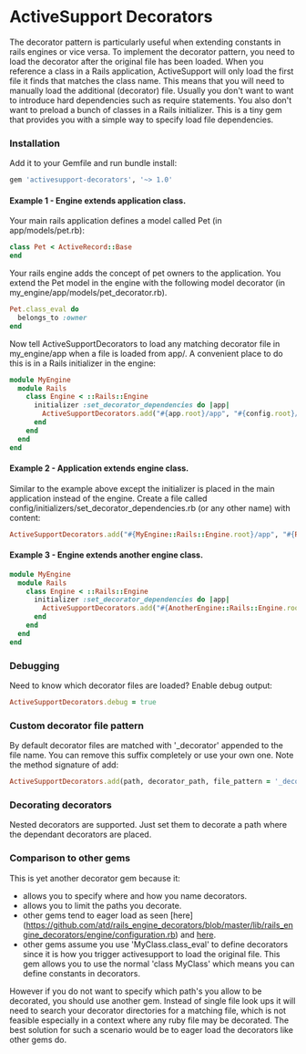 ActiveSupport Decorators
========================

The decorator pattern is particularly useful when extending constants in rails engines or vice versa.  To implement
the decorator pattern, you need to load the decorator after the original file has been loaded.  When you reference a
class in a Rails application, ActiveSupport will only load the first file it finds that matches the class name.  This
means that you will need to manually load the additional (decorator) file.  Usually you don't want to want to introduce
hard dependencies such as require statements.  You also don't want to preload a bunch of classes in a Rails initializer.
This is a tiny gem that provides you with a simple way to specify load file dependencies.

### Installation

Add it to your Gemfile and run bundle install:

```Ruby
gem 'activesupport-decorators', '~> 1.0'
```

#### Example 1 - Engine extends application class.

Your main rails application defines a model called Pet (in app/models/pet.rb):

```Ruby
class Pet < ActiveRecord::Base
end
```

Your rails engine adds the concept of pet owners to the application.  You extend the Pet model in the engine with
the following model decorator (in my_engine/app/models/pet_decorator.rb).

```Ruby
Pet.class_eval do
  belongs_to :owner
end
```

Now tell ActiveSupportDecorators to load any matching decorator file in my_engine/app when a file is loaded from
app/.  A convenient place to do this is in a Rails initializer in the engine:

```Ruby
module MyEngine
  module Rails
    class Engine < ::Rails::Engine
      initializer :set_decorator_dependencies do |app|
        ActiveSupportDecorators.add("#{app.root}/app", "#{config.root}/app")
      end
    end
  end
end
```

#### Example 2 - Application extends engine class.

Similar to the example above except the initializer is placed in the main application instead of the engine.  Create a
file called config/initializers/set_decorator_dependencies.rb (or any other name) with content:

```Ruby
ActiveSupportDecorators.add("#{MyEngine::Rails::Engine.root}/app", "#{Rails.root}/app")
```

#### Example 3 - Engine extends another engine class.

```Ruby
module MyEngine
  module Rails
    class Engine < ::Rails::Engine
      initializer :set_decorator_dependencies do |app|
        ActiveSupportDecorators.add("#{AnotherEngine::Rails::Engine.root}/app", "#{MyEngine::Rails::Engine.root}/app")
      end
    end
  end
end
```

### Debugging

Need to know which decorator files are loaded?  Enable debug output:

```Ruby
ActiveSupportDecorators.debug = true
```

### Custom decorator file pattern

By default decorator files are matched with '_decorator' appended to the file name.  You can remove this suffix
completely or use your own one.  Note the method signature of add:

```Ruby
ActiveSupportDecorators.add(path, decorator_path, file_pattern = '_decorator')
```

### Decorating decorators

Nested decorators are supported.  Just set them to decorate a path where the dependant decorators are placed.

### Comparison to other gems

This is yet another decorator gem because it:
* allows you to specify where and how you name decorators.
* allows you to limit the paths you decorate.
* other gems tend to eager load as seen [here]
  (https://github.com/atd/rails_engine_decorators/blob/master/lib/rails_engine_decorators/engine/configuration.rb)
  and [here](https://github.com/parndt/decorators/blob/master/lib/decorators/railtie.rb).
* other gems assume you use 'MyClass.class_eval' to define decorators since it is how you trigger activesupport to load
  the original file.  This gem allows you to use the normal 'class MyClass' which means you can define constants in
  decorators.

However if you do not want to specify which path's you allow to be decorated, you should use another gem.  Instead of
single file look ups it will need to search your decorator directories for a matching file, which is not feasible
especially in a context where any ruby file may be decorated.  The best solution for such a scenario would be to
eager load the decorators like other gems do.